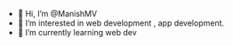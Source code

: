 - 👋 Hi, I’m @ManishMV
- 👀 I’m interested in web development , app development.
- 🌱 I’m currently learning web dev


<!---
ManishMV/ManishMV is a ✨ special ✨ repository because its `README.md` (this file) appears on your GitHub profile.
You can click the Preview link to take a look at your changes.
--->
